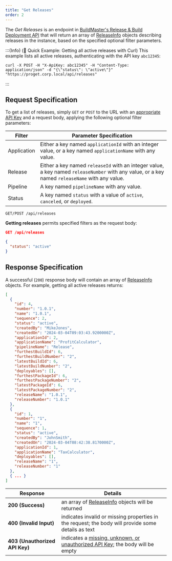```yaml
---
title: "Get Releases"
order: 2
---
```


The *Get Releases* is an endpoint in [BuildMaster's Release & Build Deployment API](/docs/buildmaster/reference/api/release-and-build) that will return an array of [ReleaseInfo](/docs/buildmaster/reference/api/release-and-build#releaseinfo-object) objects describing releases in the instance, based on the specified optional filter parameters.

:::(Info) (🚀 Quick Example: Getting all active releases with Curl)
This example lists all active releases, authenticating with the API key `abc12345`:

````
curl -X POST -H "X-ApiKey: abc12345" -H "Content-Type: application/json" -d "{\"status\": \"active\"}" "https://proget.corp.local/api/releases"
````
:::

## Request Specification
To get a list of releases, simply `GET` or `POST` to the URL with an [appropriate API Key](/docs/buildmaster/reference/api/release-and-build#authentication) and a request body, applying the following optional filter parameters:

| Filter | Parameter Specification |
| --- | --- |
| Application | Either a key named `applicationId` with an integer value, or a key named `applicationName` with any value. |
| Release | Either a key named `releaseId` with an integer value, a key named `releaseNumber` with any value, or a key named `releaseName` with any value. |
| Pipeline | A key named `pipelineName` with any value. |
| Status | A key named `status` with a value of `active`, `canceled`, or `deployed`. |

```
GET/POST /api/releases
```

**Getting releases** permits specified filters as the request body:

```json
GET /api/releases

{
  "status": "active"
}
```

## Response Specification
A successful (`200`) response body will contain an array of [ReleaseInfo](/docs/buildmaster/reference/api/release-and-build#releaseinfo-object) objects. For example, getting all active releases returns:

```json
[
  {
    "id": 4,
    "number": "1.0.1",
    "name": "1.0.1",
    "sequence": 2,
    "status": "active",
    "createdBy": "MikeJones",
    "createdOn": "2024-03-04T09:03:43.9200000Z",
    "applicationId": 2,
    "applicationName": "ProfitCalculator",
    "pipelineName": "Release",
    "furthestBuildId": 6,
    "furthestBuildNumber": "2",
    "latestBuildId": 6,
    "latestBuildNumber": "2",
    "deployables": [],
    "furthestPackageId": 6,
    "furthestPackageNumber": "2",
    "latestPackageId": 6,
    "latestPackageNumber": "2",
    "releaseName": "1.0.1",
    "releaseNumber": "1.0.1"
  },
  {
    "id": 1,
    "number": "1",
    "name": "1",
    "sequence": 1,
    "status": "active",
    "createdBy": "JohnSmith",
    "createdOn": "2024-03-04T08:42:38.8170000Z",
    "applicationId": 1,
    "applicationName": "TaxCalculator",
    "deployables": [],
    "releaseName": "1",
    "releaseNumber": "1"
  },
  { ... }
]
```

| Response | Details |
|---|---|
| **200 (Success)** | an array of [ReleaseInfo](/docs/buildmaster/reference/api/release-and-build#releaseinfo-object) objects will be returned |
| **400 (Invalid Input)** | indicates invalid or missing properties in the request; the body will provide some details as text |
| **403 (Unauthorized API Key)** | indicates a [missing, unknown, or unauthorized API Key](/docs/proget/api/licenses#authentication); the body will be empty |